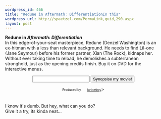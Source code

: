 ```yaml
--- 
wordpress_id: 466
title: "Redune in Aftermath: DifferentiationIn this"
wordpress_url: http://spaetzel.com/PermaLink,guid,290.aspx
layout: post
---
```

<b>Redune in <i>Aftermath: Differentiation</i></b>
        <br />
        In this edge-of-your-seat masterpiece, Redune (Denzel Washington) is an ex-hitman
        with a less than relevant background. He needs to find Lil-one (Jane Seymour) before
        his former partner, Xian (The Rock), kidnaps her. Without ever taking time to reload,
        he demolishes a subterranean stronghold, just as the opening credits finish. Buy it
        on DVD for the interactive menus.<div style="text-align: center;">
        <form method="GET" action="http://www.haydenpratt.com/moviesynopsis.pl">
        <input type="text" size="20" name="n1">
        <input type="submit" value="Synopsise my movie!">
        </div>
        <div style="text-align: center;"><font size="-2">Produced by <a href="http://www.livejournal.com/users/ianiceboy/"><img src="http://www.haydenpratt.com/userinfo.gif" width=17 height=17 border=0 align="absmiddle">ianiceboy</a></font>>
        </div>
        <br />
        <br />
        I know it's dumb. But hey, what can you do?<br />
        Give it a try, its kinda neat...<img width="0" height="0" src="http://spaetzel.com/aggbug.ashx?id=290" />
